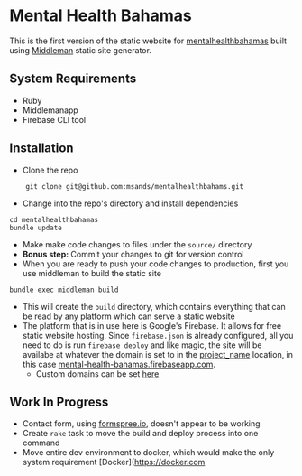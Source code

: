 # Mental Health Bahamas

This is the first version of the static website for [mentalhealthbahamas](https://mental-health-bahamas.firebaseapp.com) built using [Middleman](https://middlemanapp.com) static site generator.

## System Requirements
- Ruby
- Middlemanapp
- Firebase CLI tool

## Installation
- Clone the repo

```
    git clone git@github.com:msands/mentalhealthbahams.git
```

- Change into the repo's directory and install dependencies

```
cd mentalhealthbahamas
bundle update
```

- Make make code changes to files under the `source/` directory
- **Bonus step:** Commit your changes to git for version control
- When you are ready to push your code changes to production, first you use middleman to build the static site

```
bundle exec middleman build
```

- This will create the `build` directory, which contains everything that can be read by any platform which can serve a static website
- The platform that is in use here is Google's Firebase.  It allows for free static website hosting.  Since `firebase.json` is already configured, all you need to do is run `firebase deploy` and like magic, the site will be availabe at whatever the domain is set to in the [project_name](https://console.firebase.google.com/u/0/project/mental-health-bahamas/settings/general/) location, in this case [mental-health-bahamas.firebaseapp.com](https://mental-health-bahamas.firebaseapp.com).
	- Custom domains can be set [here](https://console.firebase.google.com/u/0/project/mental-health-bahamas/hosting/main)

## Work In Progress
- Contact form, using [formspree.io](https://formspree.io), doesn't appear to be working
- Create `rake` task to move the build and deploy process into one command
- Move entire dev environment to docker, which would make the only system requirement [Docker](https://docker.com